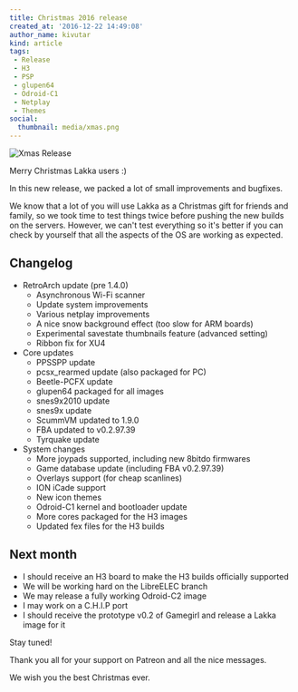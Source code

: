 ```yaml
---
title: Christmas 2016 release
created_at: '2016-12-22 14:49:08'
author_name: kivutar
kind: article
tags:
 - Release
 - H3
 - PSP
 - glupen64
 - Odroid-C1
 - Netplay
 - Themes
social:
  thumbnail: media/xmas.png
---
```


![Xmas Release](media/xmas.png)

Merry Christmas Lakka users :)

In this new release, we packed a lot of small improvements and bugfixes.

We know that a lot of you will use Lakka as a Christmas gift for friends and family, so we took time to test things twice before pushing the new builds on the servers. However, we can't test everything so it's better if you can check by yourself that all the aspects of the OS are working as expected.

## Changelog

 * RetroArch update (pre 1.4.0)
   * Asynchronous Wi-Fi scanner
   * Update system improvements
   * Various netplay improvements
   * A nice snow background effect (too slow for ARM boards)
   * Experimental savestate thumbnails feature (advanced setting)
   * Ribbon fix for XU4
 * Core updates
   * PPSSPP update
   * pcsx_rearmed update (also packaged for PC)
   * Beetle-PCFX update
   * glupen64 packaged for all images
   * snes9x2010 update
   * snes9x update
   * ScummVM updated to 1.9.0
   * FBA updated to v0.2.97.39
   * Tyrquake update
 * System changes
   * More joypads supported, including new 8bitdo firmwares
   * Game database update (including FBA v0.2.97.39)
   * Overlays support (for cheap scanlines)
   * ION iCade support
   * New icon themes
   * Odroid-C1 kernel and bootloader update
   * More cores packaged for the H3 images
   * Updated fex files for the H3 builds

## Next month

 * I should receive an H3 board to make the H3 builds officially supported
 * We will be working hard on the LibreELEC branch
 * We may release a fully working Odroid-C2 image
 * I may work on a C.H.I.P port
 * I should receive the prototype v0.2 of Gamegirl and release a Lakka image for it

Stay tuned!

Thank you all for your support on Patreon and all the nice messages.

We wish you the best Christmas ever.
